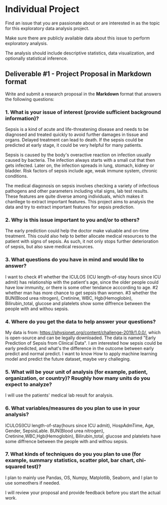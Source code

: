 # Individual Project

Find an issue that you are passionate about or are interested in as the topic for this exploratory data analysis project.

Make sure there are publicly available data about this issue to perform exploratory analysis.

The analysis should include descriptive statistics, data visualization, and optionally statistical inference.

## Deliverable #1 - Project Proposal in Markdown format

Write and submit a research proposal in the **Markdown** format that answers the following questions:

### 1. What is your issue of interest (provide sufficient background information)?

Sepsis is a kind of acute and life-threatening disease and needs to be diagnosed and treated quickly to avoid further damages in tissue and organs. Delayed treatment can lead to death. If the sepsis could be predicted at early stage, it could be very helpful for many patients.

Sepsis is caused by the body's overactive reaction on infection usually caused by bacteria. The infection always starts with a small cut that then gets infected. Later on, the infection spreads in lung, stomach, kidney or bladder. Risk factors of sepsis include age, weak immune system, chronic conditions. 

The medical diagonosis on sepsis involves checking a variety of infectious pathogens and other parameters including vital signs, lab test results. These features are quite diverse among individuals, which makes it chanllege to extract important features. This project aims to analysis the data and try to extract important features for sepsis prediction.



### 2. Why is this issue important to you and/or to others?
The early prediction could help the doctor make valuable and on-time treatment. This could also help to better allocate medical resources to the patient with signs of sepsis. As such, it not only stops further deterioration of sepsis, but also save medical resources.



### 3. What questions do you have in mind and would like to answer?

I want to check
#1 whether the ICULOS (ICU length-of-stay hours since ICU admit) has relationship with the patient's age, since the older people could have low immunity, or there is some other tendance acccording to age.
#2 whether man has more chance to get sepsis than women.
#3 whether the BUN(Blood urea nitrogen), Cretinine, WBC, Hgb(Hemoglobin), Bilirubin_total, glucose and platelets show some diffrence between the people with and withou sepsis.


### 4. Where do you get the data to help answer your questions? 
My data is from: https://physionet.org/content/challenge-2019/1.0.0/, which is open-source and can be legally downloaded.
The data is named "Early Prediction of Sepsis from Clinical Data". I am interested how sepsis could be early predicted, and what's the difference in the outcome between early predict and normal predict.
I want to know How to apply machine learning model and predict the future dataset, maybe very challeging.


### 5. What will be your unit of analysis (for example, patient, organization, or country)? Roughly how many units do you expect to analyze?
I will use the patients' medical lab result for analysis.

### 6. What variables/measures do you plan to use in your analysis?
ICULOS(ICU length-of-stay(hours since ICU admit), HospAdmTime, Age, Gender, SepsisLable.
BUN(Blood urea nitrogen), Cretinine,WBC,Hgb(Hemoglobin), Bilirubin_total, glucose and platelets have some diffrence between the people with and withou sepsis.

### 7. What kinds of techniques do you you plan to use (for example, summary statistics, scatter plot, bar chart, chi-squared test)? 
I plan to mainly use Pandas, OS, Numpy, Matplotlib, Seaborn, and I plan to use someothers if needed.

I will review your proposal and provide feedback before you start the actual work.
